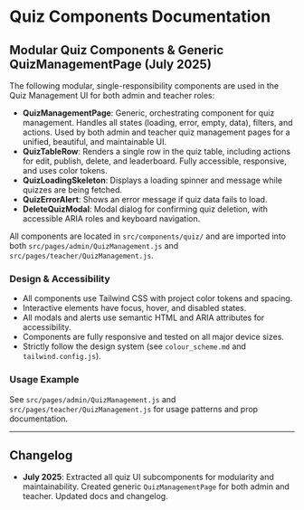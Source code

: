 
# Quiz Components Documentation

## Modular Quiz Components & Generic QuizManagementPage (July 2025)

The following modular, single-responsibility components are used in the Quiz Management UI for both admin and teacher roles:

- **QuizManagementPage**: Generic, orchestrating component for quiz management. Handles all states (loading, error, empty, data), filters, and actions. Used by both admin and teacher quiz management pages for a unified, beautiful, and maintainable UI.
- **QuizTableRow**: Renders a single row in the quiz table, including actions for edit, publish, delete, and leaderboard. Fully accessible, responsive, and uses color tokens.
- **QuizLoadingSkeleton**: Displays a loading spinner and message while quizzes are being fetched.
- **QuizErrorAlert**: Shows an error message if quiz data fails to load.
- **DeleteQuizModal**: Modal dialog for confirming quiz deletion, with accessible ARIA roles and keyboard navigation.

All components are located in `src/components/quiz/` and are imported into both `src/pages/admin/QuizManagement.js` and `src/pages/teacher/QuizManagement.js`.

### Design & Accessibility
- All components use Tailwind CSS with project color tokens and spacing.
- Interactive elements have focus, hover, and disabled states.
- All modals and alerts use semantic HTML and ARIA attributes for accessibility.
- Components are fully responsive and tested on all major device sizes.
- Strictly follow the design system (see `colour_scheme.md` and `tailwind.config.js`).

### Usage Example
See `src/pages/admin/QuizManagement.js` and `src/pages/teacher/QuizManagement.js` for usage patterns and prop documentation.

---

## Changelog
- **July 2025**: Extracted all quiz UI subcomponents for modularity and maintainability. Created generic `QuizManagementPage` for both admin and teacher. Updated docs and changelog.
